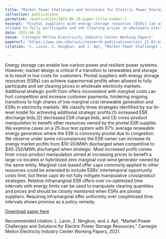 ```yaml
---
title: "Market Power Challenges and Solutions for Electric Power Storage Resource   "
collection: publications
permalink: /publication/2021-06-10-paper-title-number-1
excerpt: 'Pivotal suppliers with energy storage resources (ESRs) can achieve supernormal profits when
allowed to fully participate and set clearing prices in wholesale electricity markets. We classify three strategies identified by our bi-level model for achieving additional strategic profits: (1) increased ESR discharge bids, (2) decreased ESR charge bids, and (3) cross-product manipulation to benefit other resources owned by the pivotal ESR supplier.'
date: 2021-06-10
venue: 'Carnegie Mellon Electricity Industry Center Working Papers'
paperurl: 'https://www.cmu.edu/ceic/research-publications/ceic_21_02-esr-policy.pdf'
citation: 'L. Lavin, Z. Ningkun, and J. Apt, “Market Power Challenges and Solutions for Electric Power Storage Resources,” Carnegie Mellon Electricity Industry Center Working Papers, 2021.'

---
```

Energy storage can enable low-carbon power and resilient power systems. However, market design is critical if a transition to renewables and storage is to result in low costs for customers. Pivotal suppliers with energy storage resources (ESRs) can achieve supernormal profits when allowed to fully participate and set clearing prices in wholesale electricity markets. Additional strategic profit from offers inconsistent with marginal costs can hurt competition and increase customer payments, hindering ongoing transitions to high shares of low marginal cost renewable generation and ESRs in electricity markets. We classify three strategies identified by our bi-level model for achieving additional strategic profits:(1) increased ESR discharge bids,(2) decreased ESR charge bids, and (3) cross-product manipulation to benefit other resources owned by the pivotal ESR supplier. We examine cases on a 25-bus test system with 67% average renewable energy generation where the ESR is commonly pivotal due to congestion. We observe under some circumstances the ESR owner can increase its energy market profits from $10-20/MWh discharged when competitive to $40-250/MWh discharged when strategic. Most increased profit comes from cross-product manipulation aimed at increasing prices to benefit a large co-located or hybridized zero marginal cost wind generator owned by the same entity. Marginal cost-based offer caps commonly applied to other resources could be extended to include ESRs’ intertemporal opportunity costs limit, but these caps do not fully mitigate manipulative crossproduct strategies. Relative inframarginal ESR offers over co-optimized time intervals with energy limits can be used to manipulate clearing quantities and prices and should be closely monitored when ESRs are pivotal suppliers. Requiring inframarginal offer uniformity over cooptimized time intervals shows promise as a policy remedy.

[Download paper here](https://www.cmu.edu/ceic/research-publications/ceic_21_02-esr-policy.pdf)

Recommended citation: L. Lavin, Z. Ningkun, and J. Apt, “Market Power Challenges and Solutions for Electric Power Storage Resources,” Carnegie Mellon Electricity Industry Center Working Papers, 2021.
